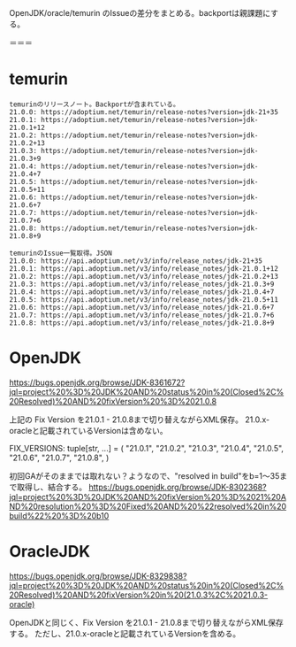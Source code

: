 OpenJDK/oracle/temurin のIssueの差分をまとめる。backportは親課題にする。

＝＝＝

# temurin
```
temurinのリリースノート。Backportが含まれている。
21.0.0: https://adoptium.net/temurin/release-notes?version=jdk-21+35
21.0.1: https://adoptium.net/temurin/release-notes?version=jdk-21.0.1+12
21.0.2: https://adoptium.net/temurin/release-notes?version=jdk-21.0.2+13
21.0.3: https://adoptium.net/temurin/release-notes?version=jdk-21.0.3+9
21.0.4: https://adoptium.net/temurin/release-notes?version=jdk-21.0.4+7
21.0.5: https://adoptium.net/temurin/release-notes?version=jdk-21.0.5+11
21.0.6: https://adoptium.net/temurin/release-notes?version=jdk-21.0.6+7
21.0.7: https://adoptium.net/temurin/release-notes?version=jdk-21.0.7+6
21.0.8: https://adoptium.net/temurin/release-notes?version=jdk-21.0.8+9

temurinのIssue一覧取得。JSON
21.0.0: https://api.adoptium.net/v3/info/release_notes/jdk-21+35
21.0.1: https://api.adoptium.net/v3/info/release_notes/jdk-21.0.1+12
21.0.2: https://api.adoptium.net/v3/info/release_notes/jdk-21.0.2+13
21.0.3: https://api.adoptium.net/v3/info/release_notes/jdk-21.0.3+9
21.0.4: https://api.adoptium.net/v3/info/release_notes/jdk-21.0.4+7
21.0.5: https://api.adoptium.net/v3/info/release_notes/jdk-21.0.5+11
21.0.6: https://api.adoptium.net/v3/info/release_notes/jdk-21.0.6+7
21.0.7: https://api.adoptium.net/v3/info/release_notes/jdk-21.0.7+6
21.0.8: https://api.adoptium.net/v3/info/release_notes/jdk-21.0.8+9
```

# OpenJDK

https://bugs.openjdk.org/browse/JDK-8361672?jql=project%20%3D%20JDK%20AND%20status%20in%20(Closed%2C%20Resolved)%20AND%20fixVersion%20%3D%2021.0.8

上記の Fix Version を21.0.1 - 21.0.8まで切り替えながらXML保存。
21.0.x-oracleと記載されているVersionは含めない。

FIX_VERSIONS: tuple[str, ...] = (
    "21.0.1",
    "21.0.2",
    "21.0.3",
    "21.0.4",
    "21.0.5",
    "21.0.6",
    "21.0.7",
    "21.0.8",
)

初回GAがそのままでは取れない？ようなので、"resolved in build"をb=1〜35まで取得し、結合する。
https://bugs.openjdk.org/browse/JDK-8302368?jql=project%20%3D%20JDK%20AND%20fixVersion%20%3D%2021%20AND%20resolution%20%3D%20Fixed%20AND%20%22resolved%20in%20build%22%20%3D%20b10

# OracleJDK

https://bugs.openjdk.org/browse/JDK-8329838?jql=project%20%3D%20JDK%20AND%20status%20in%20(Closed%2C%20Resolved)%20AND%20fixVersion%20in%20(21.0.3%2C%2021.0.3-oracle)

OpenJDKと同じく、Fix Version を21.0.1 - 21.0.8まで切り替えながらXML保存する。
ただし、21.0.x-oracleと記載されているVersionを含める。
